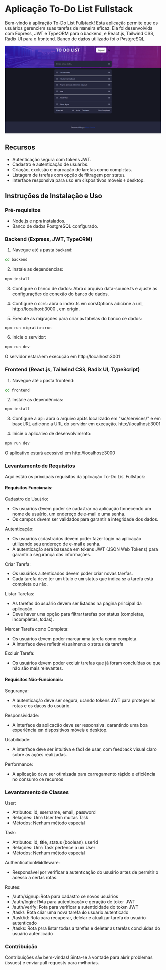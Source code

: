 # Aplicação To-Do List Fullstack

Bem-vindo à aplicação To-Do List Fullstack! Esta aplicação permite que os usuários gerenciem suas tarefas de maneira eficaz. Ela foi desenvolvida com Express, JWT e TypeORM para o backend, e React.js, Tailwind CSS, Radix UI para o frontend. Banco de dados utilizado foi o PostgreSQL. 

![captura da tela](/frontend/captura.png)

## Recursos

- Autenticação segura com tokens JWT.
- Cadastro e autenticação de usuários.
- Criação, exclusão e marcação de tarefas como completas.
- Listagem de tarefas com opção de filtragem por status.
- Interface responsiva para uso em dispositivos móveis e desktop.

## Instruções de Instalação e Uso

### Pré-requisitos

- Node.js e npm instalados.
- Banco de dados PostgreSQL configurado.

### Backend (Express, JWT, TypeORM)

1. Navegue até a pasta `backend`:

```bash
cd backend
```

2. Instale as dependencias:
```bash
npm install
```
3. Configure o banco de dados: Abra o arquivo data-source.ts e ajuste as configurações de conexão do banco de dados.

4. Configure o cors: abra o index.ts em corsOptions  adicione a url, http://localhost:3000 , em origin. 

5. Execute as migrações para criar as tabelas do banco de dados:
```bash
npm run migration:run
```
6. Inicie o servidor:
```bash
npm run dev
```
O servidor estará em execução em http://localhost:3001

### Frontend (React.js, Tailwind CSS, Radix UI, TypeScript)
1. Navegue até a pasta frontend:
```bash
cd frontend
```
2. Instale as dependências:
```bash
npm install
```
3. Configure a api: abra o arquivo api.ts localizado em "src/services/" e em baseURL adicione a URL do servidor em execução. http://localhost:3001 

4. Inicie o aplicativo de desenvolvimento:
```bash
npm run dev
```
O aplicativo estará acessível em http://localhost:3000

### Levantamento de Requisitos

Aqui estão os principais requisitos da aplicação To-Do List Fullstack:

#### Requisitos Funcionais:

Cadastro de Usuário:

+ Os usuários devem poder se cadastrar na aplicação fornecendo um nome de usuário, um endereço de e-mail e uma senha.
+ Os campos devem ser validados para garantir a integridade dos dados.

Autenticação:

+ Os usuários cadastrados devem poder fazer login na aplicação utilizando seu endereço de e-mail e senha.
+ A autenticação será baseada em tokens JWT (JSON Web Tokens) para garantir a segurança das informações.

Criar Tarefa:

+ Os usuários autenticados devem poder criar novas tarefas.
+ Cada tarefa deve ter um título e um status que indica se a tarefa está completa ou não.

Listar Tarefas:

+ As tarefas do usuário devem ser listadas na página principal da aplicação.
+ Deve haver uma opção para filtrar tarefas por status (completas, incompletas, todas).

Marcar Tarefa como Completa:

+ Os usuários devem poder marcar uma tarefa como completa.
+ A interface deve refletir visualmente o status da tarefa.

Excluir Tarefa:

+ Os usuários devem poder excluir tarefas que já foram concluídas ou que não são mais relevantes.

#### Requisitos Não-Funcionais:

Segurança:

+ A autenticação deve ser segura, usando tokens JWT para proteger as rotas e os dados do usuário.

Responsividade:

+ A interface da aplicação deve ser responsiva, garantindo uma boa experiência em dispositivos móveis e desktop.

Usabilidade:

+ A interface deve ser intuitiva e fácil de usar, com feedback visual claro sobre as ações realizadas.

Performance:

+ A aplicação deve ser otimizada para carregamento rápido e eficiência no consumo de recursos

### Levantamento de Classes 

User:

+  Atributos: id, username, email, password
+  Relações: Uma User tem muitas Task
+ Métodos: Nenhum método especial

Task:

+ Atributos: id, title, status (boolean), userId
+ Relações: Uma Task pertence a um User
+ Métodos: Nenhum método especial

AuthenticationMiddleware:

+ Responsável por verificar a autenticação do usuário antes de permitir o acesso a certas rotas.

Routes:

+ /auth/signup: Rota para cadastro de novos usuários
+ /auth/login: Rota para autenticação e geração de token JWT
+ /auth/verify: Rota para verificar a autenticidade do token JWT
+ /task/: Rota criar uma nova tarefa do usuario autenticado
+ /task/id: Rota para recuperar, deletar e atualizar tarefa do usuário autenticado
+ /tasks: Rota para listar todas a tarefas e deletar as tarefas concluidas do usuário autenticado

### Contribuição

Contribuições são bem-vindas! Sinta-se à vontade para abrir problemas (issues) e enviar pull requests para melhorias.
